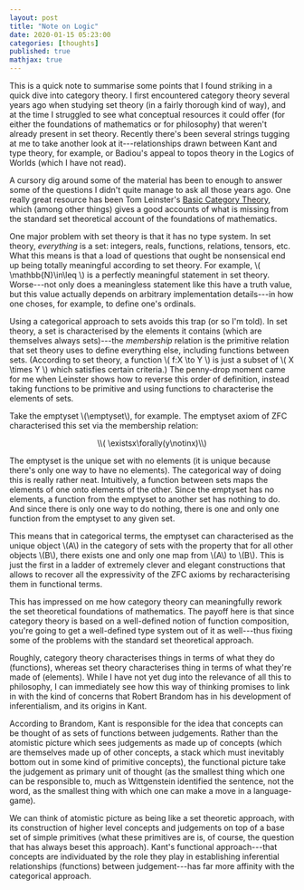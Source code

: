 ```yaml
---
layout: post
title: "Note on Logic"
date: 2020-01-15 05:23:00
categories: [thoughts]
published: true
mathjax: true
---
```


This is a quick note to summarise some points that I found striking in a quick dive into category theory. I first encountered category theory several years ago when studying set theory (in a fairly thorough kind of way), and at the time I struggled to see what conceptual resources it could offer (for either the foundations of mathematics or for philosophy) that weren't already present in set theory. Recently there's been several strings tugging at me to take another look at it---relationships drawn between Kant and type theory, for example, or Badiou's appeal to topos theory in the Logics of Worlds (which I have not read).

A cursory dig around some of the material has been to enough to answer some of the questions I didn't quite manage to ask all those years ago. One really great resource has been Tom Leinster's [Basic Category Theory](https://arxiv.org/pdf/1612.09375.pdf), which (among other things) gives a good accounts of what is missing from the standard set theoretical account of the foundations of mathematics.

One major problem with set theory is that it has no type system. In set theory, _everything_ is a set: integers, reals, functions, relations, tensors, etc. What this means is that a load of questions that ought be nonsensical end up being totally meaningful according to set theory. For example, \\( \mathbb{N}\in\leq \\) is a perfectly meaningful statement in set theory. Worse---not only does a meaningless statement like this have a truth value, but this value actually depends on arbitrary implementation details---in how one choses, for example, to define one's ordinals.

Using a categorical approach to sets avoids this trap (or so I'm told). In set theory, a set is characterised by the elements it contains (which are themselves always sets)---the _membership_ relation is the primitive relation that set theory uses to define everything else, including functions between sets. (According to set theory, a function \\( f:X \to Y \\) is just a subset of \\( X \times Y \\) which satisfies certain criteria.) The penny-drop moment came for me when Leinster shows how to reverse this order of definition, instead taking functions to be primitive and using functions to characterise the elements of sets.

Take the emptyset \\(\emptyset\\), for example. The emptyset axiom of ZFC characterised this set via the membership relation:

<p align="center" markdown="1"> \\( \existsx\forally(y\notinx)\\)</p>

The emptyset is the unique set with no elements (it is unique because there's only one way to have no elements). The categorical way of doing this is really rather neat. Intuitively, a function between sets maps the elements of one onto elements of the other. Since the emptyset has no elements, a function from the emptyset to another set has nothing to do. And since there is only one way to do nothing, there is one and only one function from the emptyset to any given set.

This means that in categorical terms, the emptyset can characterised as the unique object \\(A\\) in the category of sets with the property that for all other objects \\(B\\), there exists one and only one map from \\(A\\) to \\(B\\). This is just the first in a ladder of extremely clever and elegant constructions that allows to recover all the expressivity of the ZFC axioms by recharacterising them in functional terms.

This has impressed on me how category theory can meaningfully rework the set theoretical foundations of mathematics. The payoff here is that since category theory is based on a well-defined notion of function composition, you're going to get a well-defined type system out of it as well---thus fixing some of the problems with the standard set theoretical approach.

Roughly, category theory characterises things in terms of what they do (functions), whereas set theory characterises thing in terms of what they're made of (elements). While I have not yet dug into the relevance of all this to philosophy, I can  immediately see how this way of thinking promises to link in with the kind of concerns that Robert Brandom has in his development of inferentialism, and its origins in Kant.

According to Brandom, Kant is responsible for the idea that concepts can be thought of as sets of functions between judgements. Rather than the atomistic picture which sees judgements as made up of concepts (which are themselves made up of other concepts, a stack which must inevitably bottom out in some kind of primitive concepts), the functional picture take the judgement as primary unit of thought (as the smallest thing which one can be responsible to, much as Wittgenstein identified the sentence, not the word, as the smallest thing with which one can make a move in a language-game).

We can think of atomistic picture as being like a set theoretic approach, with its construction of higher level concepts and judgements on top of a base set of simple primitives (what these primitives are is, of course, the question that has always beset this approach). Kant's functional approach---that concepts are individuated by the role they play in establishing inferential relationships (functions) between judgement---has far more affinity with the categorical approach.
